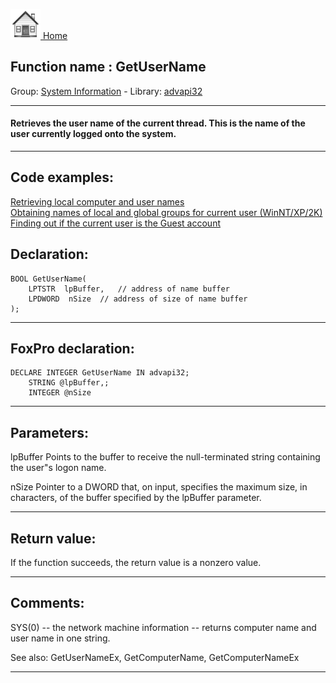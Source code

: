 [<img src="../../images/home.png"> Home ](https://github.com/VFPX/Win32API)  

## Function name : GetUserName
Group: [System Information](../../functions_group.md#System_Information)  -  Library: [advapi32](../../../libraries.md#advapi32)  
***  


#### Retrieves the user name of the current thread. This is the name of the user currently logged onto the system.
***  


## Code examples:
[Retrieving local computer and user names](../../samples/sample_041.md)  
[Obtaining names of local and global groups for current user (WinNT/XP/2K)](../../samples/sample_431.md)  
[Finding out if the current user is the Guest account](../../samples/sample_566.md)  

## Declaration:
```foxpro  
BOOL GetUserName(
	LPTSTR  lpBuffer,	// address of name buffer
	LPDWORD  nSize 	// address of size of name buffer
);  
```  
***  


## FoxPro declaration:
```foxpro  
DECLARE INTEGER GetUserName IN advapi32;
	STRING @lpBuffer,;
	INTEGER @nSize  
```  
***  


## Parameters:
lpBuffer
Points to the buffer to receive the null-terminated string containing the user"s logon name. 

nSize
Pointer to a DWORD that, on input, specifies the maximum size, in characters, of the buffer specified by the lpBuffer parameter.  
***  


## Return value:
If the function succeeds, the return value is a nonzero value.  
***  


## Comments:
SYS(0) -- the network machine information -- returns computer name and user name in one string.  
  
See also: GetUserNameEx, GetComputerName, GetComputerNameEx   
  
***  

